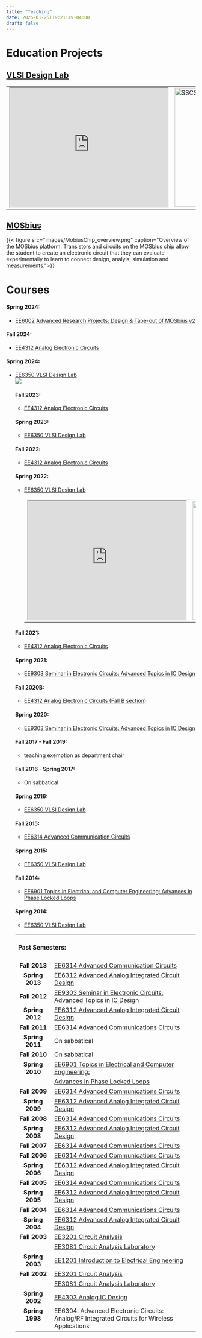```yaml
---
title: "Teaching"
date: 2025-01-25T19:21:49-04:00
draft: false
---
```

# Education Projects

## [VLSI Design Lab](https://www.ee.columbia.edu/~kinget/vlsidesignlab)




<table>
<tr>
<!-- <td  colspan="2" align="center"><iframe align="middle" width="420" height="315"
			src="https://www.youtube.com/embed/H0-fBRIJ4Tg"> 
  </iframe> -->
<td><iframe align="middle" width="420" height="315"
			src="https://www.youtube.com/embed/H0-fBRIJ4Tg"> 
</iframe>
</td>
<td>
   <a href="https://ieeexplore.ieee.org/document/10224621"><img height="315"
   src="images/SSCS_Magazine_summer_2023.png" alt="SSCS Magazine Summer 2023"></a>
   </td>
</tr></table>

## [MOSbius](https://mosbius.org)

{{< figure src="images/MobiusChip_overview.png" caption="Overview of the MOSbius platform. Transistors and circuits on the MOSbius chip allow the student to create an electronic circuit that they can evaluate experimentally to learn to connect design, analyis, simulation and measurements.">}}

# Courses

<h4>Spring 2024:</h4>
<ul>
<li><a href="http://www.ee.columbia.edu/~kinget/EE6002_S25/">EE6002
    Advanced Research Projects: Design & Tape-out of MOSbius v2</a>
</li>
</ul>

<h4>Fall 2024:</h4> 
<ul>
<li><a href="http://www.ee.columbia.edu/~kinget/EE4312_F24/">EE4312
    Analog Electronic Circuits </a>
</li>
</ul>

<h4>Spring 2024:</h4> 
<ul>
 <li><a href="http://www.ee.columbia.edu/~kinget/EE6350_S24/">EE6350 VLSI
     Design Lab </a><br>

<!-- Image Map Generated by http://www.image-map.net/ -->
<img src="images/S24_Youtube_grid.png" usemap="#image-map">

<map name="image-map">
    <area target="_blank" alt="1_1" title="1_1" href="https://www.youtube.com/embed/SxBez__ff5U" coords="5,0,300,251" shape="rect">
    <area target="_blank" alt="1_2" title="1_2" href="https://www.youtube.com/embed/rGpk3MRSOx4" coords="306,5,604,251" shape="rect">
    <area target="_blank" alt="2_1" title="2_1" href="https://www.youtube.com/embed/8bYib5OqBgU" coords="2,264,294,501" shape="rect">
    <area target="_blank" alt="2_2" title="2_2" href="https://www.youtube.com/embed/-lM_nyJO74M" coords="309,264,602,500" shape="rect">
    <area target="_blank" alt="3_1" title="3_1" href="https://www.youtube.com/embed/" coords="3,525,295,759" shape="rect">
    <area target="_blank" alt="3_2" title="3_2" href="https://www.youtube.com/embed/" coords="309,525,602,763" shape="rect">
    <area target="_blank" alt="4_1" title="4_1" href="https://www.youtube.com/embed/" coords="3,785,294,1023" shape="rect">
    <area target="_blank" alt="4_2" title="4_2" href="https://www.youtube.com/embed/" coords="309,786,603,1023" shape="rect">
</map>

<!-- 
<table>
<tr>
<td  colspan="2" align="center"><a href="http://www.ee.columbia.edu/~kinget/EE6350_S24/">Project WEBSITES</a></td>
</tr>
<tr>
<td><iframe align="middle" width="298" height="244"
			src="https://www.youtube.com/embed/SxBez__ff5U">
			</iframe>
</td>
<td><iframe align="middle" width="298" height="244"
			src="https://www.youtube.com/embed/rGpk3MRSOx4">
			</iframe>			</td>
</tr>
<tr>
<td><iframe align="middle" width="298" height="244"
			src="https://www.youtube.com/embed/8bYib5OqBgU">
			</iframe>
</td>
<td><iframe align="middle" width="298" height="244"
			src="https://www.youtube.com/embed/-lM_nyJO74M">
			</iframe>			</td>
</tr>
<tr>
<td><iframe align="middle" width="298" height="244"
			src="https://www.youtube.com/embed/rj_bKMahtHo">
			</iframe>
</td>
<td><iframe align="middle" width="298" height="244"
                        src="https://www.youtube.com/embed/s8tc3GThxMw">
			</iframe>			</td>
</tr>

<tr>
<td><iframe align="middle" width="298" height="244"
			src="https://www.youtube.com/embed/_PoI_csO-3g">
			</iframe>
</td>
<td><iframe align="middle" width="298" height="244"
                        src="https://www.youtube.com/embed/RBHJ0RXGLtk">
			</iframe>			</td>
</tr>

</table>
</li>
</ul>
-->
<h4>Fall 2023:</h4> 
<ul>
<li><a href="http://www.ee.columbia.edu/~kinget/EE4312_F23/">EE4312
    Analog Electronic Circuits </a>
</li>
</ul>

<h4>Spring 2023:</h4> 

<ul>
 <li><a href="http://www.ee.columbia.edu/~kinget/EE6350_S23/">EE6350 VLSI
     Design Lab </a><br>
<!-- <center>
<img border="0" alt="tiled_top" width=400 src="images/EE6350_S23_tiled_top.png"> 
</center> -->

<!-- 
<table>
<tr>
<td  colspan="2" align="center"><a href="http://www.ee.columbia.edu/~kinget/EE6350_S23/">Project WEBSITES</a></td>
</tr>
<tr>
<td><iframe align="middle" width="298" height="244"
			src="https://www.youtube.com/embed/CS_DqsWlV4o">
			</iframe>
</td>
<td><iframe align="middle" width="298" height="244"
			src="https://www.youtube.com/embed/Qyap0aoN3B4">
			</iframe>			</td>
</tr>
<tr>
<td><iframe align="middle" width="298" height="244"
			src="https://www.youtube.com/embed/4q4nO1KhyzI">
			</iframe>
</td>
<td><iframe align="middle" width="298" height="244"
			src="https://www.youtube.com/embed/u28DaHc6RG4">
			</iframe>			</td>
</tr>
<tr>
<td><iframe align="middle" width="298" height="244"
			src="https://www.youtube.com/embed/2pPAlP0a1B8">
			</iframe>
</td>
<td><iframe align="middle" width="298" height="244"
                        src="https://www.youtube.com/embed/GqTSwDYipes">
			</iframe>			</td>
</tr>

<tr>
<td><iframe align="middle" width="298" height="244"
			src="https://www.youtube.com/embed/L6ggCRWKkoc">
			</iframe>
</td>
<td><iframe align="middle" width="298" height="244"
                        src="https://www.youtube.com/embed/G4d-slZ6Xic">
			</iframe>			</td>
</tr>
<tr>
<td><iframe align="middle" width="298" height="244"
			src="https://www.youtube.com/embed/IP1WvMep0MI">
			</iframe>
</td>

</tr>

</table>
</li>
-->
</ul>


<h4>Fall 2022:</h4> 
<ul>
<li><a href="http://www.ee.columbia.edu/~kinget/EE4312_F22/">EE4312
    Analog Electronic Circuits </a>
</li>
</ul>

<h4>Spring 2022:</h4> 
<ul>
<li><a href="http://www.ee.columbia.edu/~kinget/EE6350_S22/">EE6350 VLSI
    Design Lab</a><br>
<table>
<tr>
<!-- <td  colspan="2" align="center"><iframe align="middle" width="420" height="315"
			src="https://www.youtube.com/embed/H0-fBRIJ4Tg"> 
  </iframe> -->
<td><iframe align="middle" width="420" height="315"
			src="https://www.youtube.com/embed/H0-fBRIJ4Tg"> 
</iframe>
</td>
<td>
   <a href="https://ieeexplore.ieee.org/document/10224621"><img height="315"
   src="images/SSCS_Magazine_summer_2023.png" alt="SSCS Magazine Summer 2023"></a>
   </td>
</tr></table>
<!--
<table>
<tr>
<td  colspan="2" align="center"><a href="http://www.ee.columbia.edu/~kinget/EE6350_S22/">Project WEBSITES</a></td>
</tr>
<tr>
<td><iframe align="middle" width="298" height="244"
			src="https://www.youtube.com/embed/GsmdHPmnKfI">
			</iframe>
</td>
<td><iframe align="middle" width="298" height="244"
			src="https://www.youtube.com/embed/Aa6h_yWLmgI">
			</iframe>			</td>
</tr><tr>
<td><iframe align="middle" width="298" height="244"
			src="https://www.youtube.com/embed/TG5rx-XNe64">
			</iframe>			</td>
<td><iframe align="middle" width="298" height="244"
			src="https://www.youtube.com/embed/fWKJznY6e5U">
			</iframe>			</td>
</tr>
<tr>
<td><iframe align="middle" width="298" height="244"
			src="https://www.youtube.com/embed/obFTvBNYesM">
			</iframe>			</td>
<td><iframe align="middle" width="298" height="244"
       	               src="https://www.youtube.com/embed/8LDu0rRZ8Os">
			</iframe>			</td>
</tr>
 <tr>
<td><iframe align="middle" width="298" height="244"
			src="https://www.youtube.com/embed/w5FToeaPrvk">
			</iframe>			</td>
<td><iframe align="middle" width="298" height="244"
			src="https://www.youtube.com/embed/V-Xx8yI96YY">
			</iframe>			</td>
 </tr>
<tr>
<td><iframe align="middle" width="298" height="244"
			src="https://www.youtube.com/embed/sph9C3PNR3A">
			</iframe>			</td>
<td>			</td>
</tr> 
<tr>
  <td  colspan="2" align="center">Check back soon for the 
    Cryo-SAR, PWM-RX, and Mobius projects.</td>
</tr>
<tr>
  <td  colspan="2" align="center">(Last updated Dec. 10 2022)</td> 
 </tr> 
</table>
</li>
-->
</ul>


<h4>Fall 2021:</h4> 
<ul>
<li><a href="http://www.ee.columbia.edu/~kinget/EE4312_F21/">EE4312
    Analog Electronic Circuits </a>
</li>
</ul>

<h4>Spring 2021:</h4> 
<ul>
<li><a href="http://www.ee.columbia.edu/~kinget/EE9303_S21/">EE9303
    Seminar in Electronic Circuits: Advanced Topics in IC
    Design</a>
</li>
</ul>

<h4>Fall 2020B:</h4> 
<ul>
<li><a href="http://www.columbia.edu/cu/bulletin/uwb-test/subj/ELEN/E4312-20203-002/">EE4312
    Analog Electronic Circuits (Fall B section)</a>
</li>
</ul>

<h4>Spring 2020:</h4> 
<ul>
<li><a href="http://www.ee.columbia.edu/~kinget/EE9303_S20/">EE9303
    Seminar in Electronic Circuits: Advanced Topics in IC Design </a>
</li>
</ul>

<h4>Fall 2017 - Fall 2019:</h4> 
<ul>
<li>teaching exemption as department chair
</li>
</ul>

<h4>Fall 2016 - Spring 2017:</h4> 
<ul>
<li>On sabbatical
</li>
</ul>

<h4>Spring 2016:</h4> 
<ul>
<li><a href="http://www.ee.columbia.edu/~kinget/EE6350_S16/">EE6350 VLSI
    Design Lab</a><br>
<!--
<table>
<tr>
<td  colspan="2" align="center"><a href="http://www.ee.columbia.edu/~kinget/EE6350_S16/">Project WEBSITES</a></td>
</tr>
<tr>
<td><iframe align="middle" width="298" height="244"
			src="https://www.youtube.com/embed/zMZqzXfjOko">
			</iframe>
</td>
<td><iframe align="middle" width="298" height="244"
			src="https://www.youtube.com/embed/j4FVpHbLTC4">
			</iframe>			</td>
</tr><tr>
<td><iframe align="middle" width="298" height="244"
			src="https://www.youtube.com/embed/sUO1surDGXk">
			</iframe>			</td>
<td><iframe align="middle" width="298" height="244"
			src="https://www.youtube.com/embed/taOlRMmPBJI">
			</iframe>			</td>
</tr>
<tr>
<td><iframe align="middle" width="298" height="244"
			src="https://www.youtube.com/embed/emXGtD1oSMo">
			</iframe>			</td>
<td><iframe align="middle" width="298" height="244"
			src="https://www.youtube.com/embed/V7mtlETPEOA">
			</iframe>			</td>
</tr>
<tr>
<td><iframe align="middle" width="298" height="244"
			src="https://www.youtube.com/embed/zxmJII4Jjko">
			</iframe>			</td>
<td><iframe align="middle" width="298" height="244"
			src="https://www.youtube.com/embed/YqcfBM__4H4">
			</iframe>			</td>
</tr>
<tr>
<td><iframe align="middle" width="298" height="244"
			src="https://www.youtube.com/embed/QTw3V2yc6E4">
			</iframe>			</td>
<td><iframe align="middle" width="298" height="244"
			src="https://www.youtube.com/embed/3Wqu2JRCIII">
			</iframe>			</td>
</tr> 
</table>
</li>
-->
</ul> 

<h4>Fall 2015:</h4> 
<ul>
<li><a href="http://www.ee.columbia.edu/~kinget/EE6314_F15/">EE6314
    Advanced Communication Circuits</a><br>
</li>
</ul>

<h4>Spring 2015:</h4> 
<ul>
<li><a href="http://www.ee.columbia.edu/~kinget/EE6350_S15/">EE6350 VLSI
    Design Lab</a><br>

<!--
<table>
<tr>
<td  colspan="2" align="center"><a href="http://www.ee.columbia.edu/~kinget/EE6350_S15/">Project WEBSITES</a></td>
</tr>
<tr>
<td><iframe align="middle" width="298" height="244"
			src="https://www.youtube.com/embed/iZkOqww1d-g">
			</iframe>			</td>
<td><iframe align="middle" width="298" height="244"
			src="https://www.youtube.com/embed/xmkni1Qu4vo">
			</iframe>			</td>
</tr>
<tr>
<td><iframe align="middle" width="298" height="244"
			src="https://www.youtube.com/embed/L1-zMvo4U-I">
			</iframe>			</td>
<td><iframe align="middle" width="298" height="244"
			src="https://www.youtube.com/embed/q-asST0CLGM">
			</iframe>			</td>
</tr><tr>
<td><iframe align="middle" width="298" height="244"
			src="https://www.youtube.com/embed/4heLg4xpxtA">
			</iframe>			</td>
<td><iframe align="middle" width="298" height="244"
			src="https://www.youtube.com/embed/y1iPTcietUc">
			</iframe>			</td>
</tr>
<tr>
<td><iframe align="middle" width="298" height="244"
			src="https://www.youtube.com/embed/XdSUQHCGAC4">
			</iframe>			</td>
<td><iframe align="middle" width="298" height="244"
			src="https://www.youtube.com/embed/AM_IP4-LzU0">
			</iframe>			</td>
</tr>
</table>
</li>
-->
</ul>


<h4>Fall 2014:</h4> 
<ul>
<li><a href="http://www.ee.columbia.edu/~kinget/EE6901_F14/">EE6901
Topics in Electrical and Computer Engineering: Advances in Phase Locked Loops</a>
</li>
</ul>

<h4>Spring 2014:</h4> 
<ul>
<li><a href="http://www.ee.columbia.edu/~kinget/EE6350_S14/">EE6350 VLSI
    Design Lab</a><br>

<!--
<table>
<tr>
<td  colspan="2" align="center"><a href="http://www.ee.columbia.edu/~kinget/EE6350_S14/">Project WEBSITES</a></td>
</tr>
<tr>
<td><iframe align="middle" width="298" height="244"
			src="https://www.youtube.com/embed/IyMDJ9dh9Iw">
			</iframe>			</td>
<td><iframe align="middle" width="298" height="244"
			src="https://www.youtube.com/embed/D5NWizRueuQ">
			</iframe>			</td>
</tr><tr>
<td><iframe align="middle" width="298" height="244"
			src="https://www.youtube.com/embed/GEa9idnumjQ">
			</iframe>			</td>
<td><iframe align="middle" width="298" height="244"
			src="https://www.youtube.com/embed/gbL1s0ypqVA">
			</iframe>			</td>
</tr>
<tr>
<td><iframe align="middle" width="298" height="244"
			src="https://www.youtube.com/embed/BDLCV0PDeSQ">
			</iframe>			</td>
<td><iframe align="middle" width="298" height="244"
			src="https://www.youtube.com/embed/GMTLwG7GNiE">
			</iframe>			</td>
</tr>
<tr>
<td><iframe align="middle" width="298" height="244"
			src="https://www.youtube.com/embed/7v0j2700JK0">
			</iframe>			</td>
<td></td>
</tr>
</table>
</li>
-->
</ul>


<table>
<tr>
<td colspan="2">
<h4>Past Semesters:</h4>
</td>
</tr>
<tr><td><b><center>Fall 2013</center></b>
</td>
<td>
<a href="http://www.ee.columbia.edu/~kinget/EE6314_F13/">EE6314
Advanced Communication Circuits</a>
</tr>
<tr><td><b><center>Spring 2013</center></b>
</td>
<td>
<a href="http://www.ee.columbia.edu/~kinget/EE6312_S13/">EE6312
Advanced Analog Integrated Circuit Design</a>
</tr>
<tr><td><b><center>Fall 2012</center></b>
</td>
<td>
<a href="http://www.ee.columbia.edu/~kinget/EE9303_F12/">EE9303
    Seminar in Electronic Circuits: Advanced Topics in IC Design </a>
</tr>
<tr><td><b><center>Spring 2012</center></b>
</td>
<td>
<a href="http://www.ee.columbia.edu/~kinget/EE6312_S12/">EE6312
Advanced Analog Integrated Circuit Design</a>
</tr>
<tr><td><b><center>Fall 2011</center></b>
</td>
<td>
<a href="http://www.ee.columbia.edu/~kinget/EE6314_F11/">EE6314
Advanced Communications Circuits</a>
</tr>
<tr><td><b><center>Spring 2011</center></b></td>
<td>On sabbatical</td></tr>

<tr><td><b><center>Fall 2010</center></b></td>
<td>On sabbatical</td></tr>

<tr><td><b><center>Spring 2010</center></b>
</td>
<td>
<a href="http://www.ee.columbia.edu/~kinget/EE6901_S10/">EE6901
Topics in Electrical and Computer Engineering:</a>
</tr>
<tr><td><b><center></center></b>
</td>
<td>
<a href="http://www.ee.columbia.edu/~kinget/EE6901_S10/">Advances in Phase Locked Loops</a>
</tr>
<tr><td><b><center>Fall 2009</center></b>
</td>
<td>
<a href="http://www.ee.columbia.edu/~kinget/EE6314_F09/">EE6314
Advanced Communications Circuits</a>
</tr>
<tr><td><b><center>Spring 2009</center></b>
</td>
<td>
<a href="http://www.ee.columbia.edu/~kinget/EE6312_S09/">EE6312
Advanced Analog Integrated Circuit Design</a>
</tr>
<tr>
<td><b><center>Fall 2008</center></b>
</td>
<td>
<a href="http://www.ee.columbia.edu/~kinget/EE6314_F08/">EE6314
Advanced Communications Circuits</a>
</tr>
<tr><td><b><center>Spring 2008</center></b>
</td>
<td>
<a href="http://www.ee.columbia.edu/~kinget/EE6312_S08/">EE6312
Advanced Analog Integrated Circuit Design</a>
</tr>
<tr>
<td><b><center>Fall 2007</center></b>
</td>
<td>
<a href="http://www.ee.columbia.edu/~kinget/EE6314_F07/">EE6314
Advanced Communications Circuits</a>
</tr>
<tr>
<td><b><center>Fall 2006</center></b>
</td>
<td>
<a href="http://www.ee.columbia.edu/~kinget/EE6314_F06/">EE6314
Advanced Communications Circuits</a>
</tr>
<tr>
<td><b><center>Spring 2006</center></b>
</td>
<td>
<a href="http://www.ee.columbia.edu/~kinget/EE6312_S06/">EE6312
Advanced Analog Integrated Circuit Design</a>
</tr>
<tr>
<td><b><center>Fall 2005</center></b>
</td>
<td>
<a href="http://www.ee.columbia.edu/~kinget/EE6314_F05/">EE6314
Advanced Communications Circuits</a>
</tr>
<tr>
<td>
<b><center>Spring 2005</center></b> 
</td>
<td>
<a href="http://www.ee.columbia.edu/~kinget/EE6312_S05/">EE6312
Advanced Analog Integrated Circuit Design</a>
</td>
</tr>
<tr>
<td>
<b><center>Fall 2004 </center></b> 
</td>
<td>
<a href="http://www.ee.columbia.edu/~kinget/EE6314_F04/">EE6314
Advanced Communications Circuits</a>
</td>
</tr>
<tr>
<td>
<b><center>Spring 2004 </center></b> 
</td>
<td>
<!-- <li><a href="ee6312_s04_intro.pdf">EE6312 Advanced Analog Integrated Circuit Design</a></li> -->
<!-- <li><a href="http://www.cisl.columbia.edu/~ee6312">EE6312 Advanced -->
<!-- Analog Integrated Circuit Design</a></li> -->
<a href="http://www.ee.columbia.edu/~kinget/EE6312_S04/">EE6312
Advanced Analog Integrated Circuit Design</a>
</td>
</tr>
<tr>
<td>
<b><center>Fall 2003 </center></b> 
</td>
<td>
<a href="http://www.ee.columbia.edu/~kinget/EE3201_F03">EE3201 Circuit
Analysis</a>
</td>
</tr>
<tr>
<td>
</td>
<td>
<a href="http://www.ee.columbia.edu/~kinget/EE3081_F03">EE3081 Circuit
Analysis Laboratory</a>
</td>
</tr>

<!-- <li><a href="http://www.cisl.columbia.edu/~ee3201">EE3201 Circuit
Analysis</a></li> 
<li><a href="http://www.cisl.columbia.edu/~ee3081">EE3081 Circuit Analysis Laboratory</a>
</li> -->
</ul>

<tr>
<td>
<b><center>Spring 2003 </center></b>
</td>
<td>
<!-- <li><a href="http://www.columbia.edu/cu/bulletin/uwb/subj/ELEN/E1201-20031-001/index.html">EE1201 Introduction to Electrical Engineering</a></li> 
<li><a href="http://www.cisl.columbia.edu/~e1201">EE1201 Introduction to Electrical Engineering</a></li> -->
<a href="http://www.ee.columbia.edu/~kinget/EE1201_S03">EE1201 Introduction to Electrical Engineering</a>
</td>
</tr>
<tr>
<td>
<b><center>Fall 2002 </center></b>
</td>
<td>
<a href="http://www.ee.columbia.edu/~kinget/EE3201_F02/ee3201.html">EE3201 Circuit Analysis</a>
</td>
</tr>
<tr>
<td>
</td>
<td>
<a href="http://www.ee.columbia.edu/~kinget/EE3081_F02/ee3081.html">EE3081 Circuit Analysis Laboratory</a>
</td>
</tr>
<tr>
<td>
<b><center>Spring 2002 </center></b>
</td>
<td>
<a href="http://www.ee.columbia.edu/~kinget/EE4303_S02/ee4303.html">EE4303 Analog IC Design</a>
</td>
</tr>

<tr>
<td valign="top">
<b><center>Spring 1998 </center></b>
</td>
<td valign="top">
EE6304: Advanced Electronic Circuits: <br>Analog/RF Integrated Circuits for Wireless Applications
</td>
</tr>
</table>
